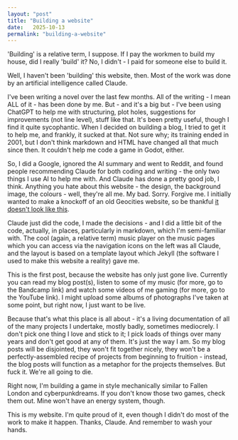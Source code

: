 ```yaml
---
layout: "post"
title: "Building a website"
date:   2025-10-13
permalink: "building-a-website"
---
```

'Building' is a relative term, I suppose. If I pay the workmen to build my house, did I really 'build' it? No, I didn't - I paid for someone else to build it.

Well, I haven't been 'building' this website, then. Most of the work was done by an artificial intelligence called Claude.

I've been writing a novel over the last few months. All of the writing - I mean ALL of it - has been done by me. But - and it's a big but - I've been using ChatGPT to help me with structuring, plot holes, suggestions for improvements (not line level), stuff like that. It's been pretty useful, though I find it quite sycophantic. When I decided on building a blog, I tried to get it to help me, and frankly, it sucked at that. Not sure why; its training ended in 2001, but I don't think markdown and HTML have changed all that much since then. It couldn't help me code a game in Godot, either.

So, I did a Google, ignored the AI summary and went to Reddit, and found people recommending Claude for both coding and writing - the only two things I use AI to help me with. And Claude has done a pretty good job, I think. Anything you hate about this website - the design, the background image, the colours - well, they're all me. My bad. Sorry. Forgive me. I initially wanted to make a knockoff of an old Geocities website, so be thankful <a href="https://makefrontendshitagain.party/">it doesn't look like this</a>.

Claude just did the code, I made the decisions - and I did a little bit of the code, actually, in places, particularly in markdown, which I'm semi-familiar with. The cool (again, a relative term) music player on the music pages which you can access via the navigation icons on the left was all Claude, and the layout is based on a template layout which Jekyll  (the software I used to make this website a reality) gave me.

This is the first post, because the website has only just gone live. Currently you can read my blog post(s), listen to some of my music (for more, go to the Bandcamp link) and watch some videos of me gaming (for more, go to the YouTube link). I might upload some albums of photographs I've taken at some point, but right now, I just want to be live.

Because that's what this place is all about - it's a living documentation of all of the many projects I undertake, mostly badly, sometimes mediocrely. I don't pick one thing I love and stick to it; I pick loads of things over many years and don't get good at any of them. It's just the way I am. So my blog posts will be disjointed, they won't fit together nicely, they won't be a perfectly-assembled recipe of projects from beginning to fruition - instead, the blog posts will function as a metaphor for the projects themselves. But fuck it. We're all going to die.

Right now, I'm building a game in style mechanically similar to Fallen London and cyberpunkdreams. If you don't know those two games, check them out. Mine won't have an energy system, though.

This is my website. I'm quite proud of it, even though I didn't do most of the work to make it happen. Thanks, Claude. And remember to wash your hands.